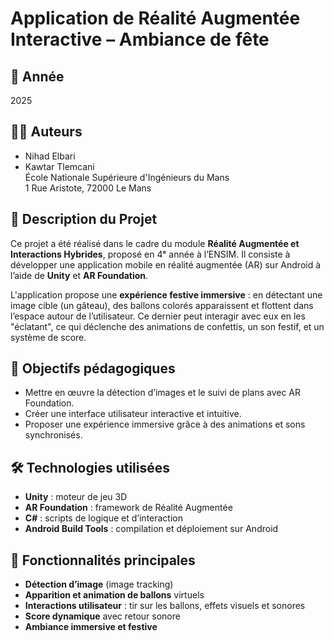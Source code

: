 # Application de Réalité Augmentée Interactive – **Ambiance de fête**

## 📅 Année
2025

## 👩‍💻 Auteurs
- Nihad Elbari  
- Kawtar Tlemcani  
École Nationale Supérieure d'Ingénieurs du Mans  
1 Rue Aristote, 72000 Le Mans  

## 📌 Description du Projet
Ce projet a été réalisé dans le cadre du module **Réalité Augmentée et Interactions Hybrides**, proposé en 4ᵉ année à l’ENSIM. Il consiste à développer une application mobile en réalité augmentée (AR) sur Android à l’aide de **Unity** et **AR Foundation**.

L'application propose une **expérience festive immersive** : en détectant une image cible (un gâteau), des ballons colorés apparaissent et flottent dans l’espace autour de l’utilisateur. Ce dernier peut interagir avec eux en les "éclatant", ce qui déclenche des animations de confettis, un son festif, et un système de score.

## 🧠 Objectifs pédagogiques
- Mettre en œuvre la détection d’images et le suivi de plans avec AR Foundation.
- Créer une interface utilisateur interactive et intuitive.
- Proposer une expérience immersive grâce à des animations et sons synchronisés.

## 🛠️ Technologies utilisées
- **Unity** : moteur de jeu 3D
- **AR Foundation** : framework de Réalité Augmentée
- **C#** : scripts de logique et d’interaction
- **Android Build Tools** : compilation et déploiement sur Android

## 🎯 Fonctionnalités principales
- **Détection d’image** (image tracking)
- **Apparition et animation de ballons** virtuels
- **Interactions utilisateur** : tir sur les ballons, effets visuels et sonores
- **Score dynamique** avec retour sonore
- **Ambiance immersive et festive**

